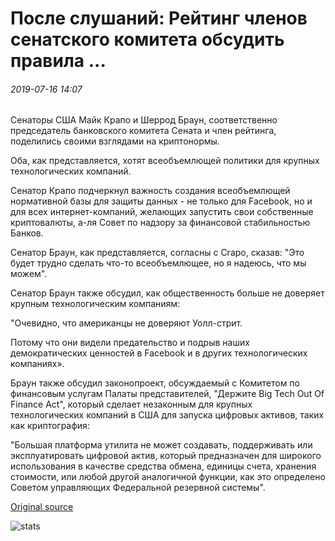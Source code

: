 # После слушаний: Рейтинг членов сенатского комитета обсудить правила ...

###### 2019-07-16 14:07

Сенаторы США Майк Крапо и Шеррод Браун, соответственно председатель банковского комитета Сената и член рейтинга, поделились своими взглядами на криптонормы.

Оба, как представляется, хотят всеобъемлющей политики для крупных технологических компаний.

Сенатор Крапо подчеркнул важность создания всеобъемлющей нормативной базы для защиты данных - не только для Facebook, но и для всех интернет-компаний, желающих запустить свои собственные криптовалюты, а-ля Совет по надзору за финансовой стабильностью Банков.

Сенатор Браун, как представляется, согласны с Crapo, сказав: "Это будет трудно сделать что-то всеобъемлющее, но я надеюсь, что мы можем".

Сенатор Браун также обсудил, как общественность больше не доверяет крупным технологическим компаниям:

"Очевидно, что американцы не доверяют Уолл-стрит.

Потому что они видели предательство и подрыв наших демократических ценностей в Facebook и в других технологических компаниях».

Браун также обсудил законопроект, обсуждаемый с Комитетом по финансовым услугам Палаты представителей, "Держите Big Tech Out Of Finance Act", который сделает незаконным для крупных технологических компаний в США для запуска цифровых активов, таких как криптография:

"Большая платформа утилита не может создавать, поддерживать или эксплуатировать цифровой актив, который предназначен для широкого использования в качестве средства обмена, единицы счета, хранения стоимости, или любой другой аналогичной функции, как это определено Советом управляющих Федеральной резервной системы".

[Original source](https://cointelegraph.com/news/post-hearing-ranking-senate-committee-members-discuss-regulations)

![stats](https://c.statcounter.com/11760860/0/a89fa40b/1/ "stats")